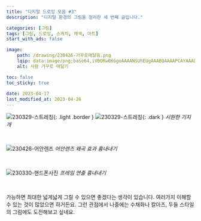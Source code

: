 ```yaml
---
title: "디지털 드로잉 모음 #3"
description: "디지털 환경의 그림을 정리한 세 번째 글입니다."

categories: [그림]
tags: [그림, 드로잉, 스케치, 채색, 아트]
start_with_ads: false

image:
    path: /drawing/230426-거꾸로매달림.png
    lqip: data:image/png;base64,iVBORw0KGgoAAAANSUhEUgAAABQAAAAPCAYAAADkmO9VAAAAAXNSR0IArs4c6QAAAARnQU1BAACxjwv8YQUAAAAJcEhZcwAstart_with_adsMAAA7DAcdvqGQAAAEISURBVDhPzZJLjkZAFEY/gkhICMkvsQR7sQb7sSYD6zBCDEy84hnPn+pKT5rqx6jPoD6pm5xcdS8OBk3TkBzHkeQ0TSRZ8GDA8x9lWZZJBkFAkgVTmGUZ/QKWZYFt24iiCPu+09uvMIWv1wvnb2LbNlRVBcdxIEnSZ+d3MIXDMGBdV/R9D13XMc8zDMOg1XuYQk3TSDd1XSNNUyL/DqbwEiRJcm0CTNNEnucQBIFW73kUXpKiKMhkRVEkbxjHMc4VYnb6KOQ4DpZlEanv+/A8D6qqous6dpdkGx84h3GEYXicosN13ePs8ijLklbv4a6Duh9p25YMR1EUevPMj4S/gTnlv/DfhcAb0AD3kKR8cjQAAAAASUVORK5CYII=
    alt: 사람 거꾸로 매달기

toc: false
toc_sticky: true
 
date: 2023-04-17
last_modified_at: 2023-04-26
---
```


![230329-스트레칭](/drawing/230329-스트레칭.png){: .light .border }
![230329-스트레칭](/drawing/230329-스트레칭.png){: .dark }
_시원한 기지개_

<br>

![230426-어안렌즈](/drawing/230426-어안렌즈.png)
_어안렌즈 왜곡 효과 흉내내기_

<br>

![230330-핸드폰사진](/drawing/230330-핸드폰사진.png)
_프레임 연출 흉내내기_

<br>

가능하면 최대한 넓게넓게 그릴 수 있으면 좋겠다는 생각이 있습니다. 여러가지 이해할 수 있는 것이 많았으면 하거든요. 그런 관점에서 나중에는 수채화나 칼아츠, 두들 스타일의 그림에도 도전해보고 싶네요.